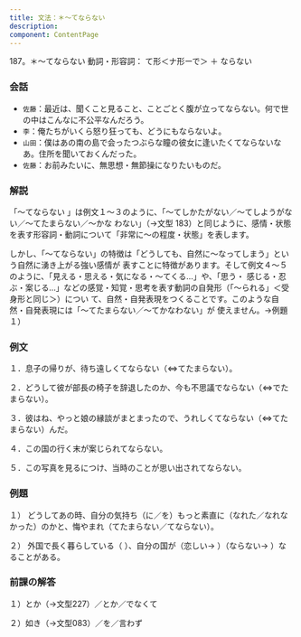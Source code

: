 ```yaml
---
title: 文法：＊～てならない
description:
component: ContentPage
---
```



187。＊～てならない
動詞・形容詞： て形＜ナ形ーで＞ ＋ ならない
### 会話
- `佐藤`：最近は、聞くこと見ること、ことごとく腹が立ってならない。何で世の中はこんなに不公平なんだろう。
- `李`：俺たちがいくら怒り狂っても、どうにもならないよ。
- `山田`：僕はあの南の島で会ったつぶらな瞳の彼女に逢いたくてならないなあ。住所を聞いておくんだった。
- `佐藤`：お前みたいに、無思想・無節操になりたいものだ。
### 解説
「～てならない 」は例文１～３のように、「～てしかたがない／～てしようがない／～てたまらない／～かな わない」（→文型 183）と同じように、感情・状態を表す形容詞・動詞について「非常に～の程度・状態」を表します。

しかし、「～てならない」の特徴は「どうしても、自然に～なってしまう」という自然に湧き上がる強い感情が 表すことに特徴があります。そして例文４～５のように、「見える・思える・気になる・～てくる…」や、「思う・ 感じる・忍ぶ・案じる…」などの感覚・知覚・思考を表す動詞の自発形（「～られる」＜受身形と同じ＞）につい て、自然・自発表現をつくることです。このような自然・自発表現には「～てたまらない／～てかなわない」が 使えません。→例題１）
### 例文
１．息子の帰りが、待ち遠しくてならない（⇔てたまらない）。

２．どうして彼が部長の椅子を辞退したのか、今も不思議でならない（⇔でたまらない）。

３．彼はね、やっと娘の縁談がまとまったので、うれしくてならない（⇔てたまらない）んだ。

４．この国の行く末が案じられてならない。

５．この写真を見るにつけ、当時のことが思い出されてならない。
### 例題
１） どうしてあの時、自分の気持ち（に／を）もっと素直に（なれた／なれなかった）のかと、悔やまれ（てたまらない／てならない）。      

２） 外国で長く暮らしている（ ）、自分の国が（恋しい→ ）（ならない→ ）なることがある。
### 前課の解答
１）とか（→文型227）／とか／でなくて

２）如き（→文型083）／を／言わず
